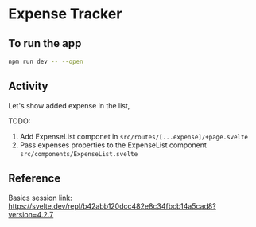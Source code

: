 # Expense Tracker

## To run the app

```bash
npm run dev -- --open
```

## Activity
Let's show added expense in the list,

TODO:
1. Add ExpenseList componet in ```src/routes/[...expense]/+page.svelte```
2. Pass expenses properties to the ExpenseList component ```src/components/ExpenseList.svelte```

## Reference
Basics session link: https://svelte.dev/repl/b42abb120dcc482e8c34fbcb14a5cad8?version=4.2.7
